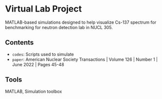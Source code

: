 # Virtual Lab Project

MATLAB-based simulations designed to help visualize Cs-137 spectrum for benchmarking for neutron detection lab in NUCL 305.

## Contents
- `codes`: Scripts used to simulate
- `paper`: American Nuclear Society Transactions | Volume 126 | Number 1 | June 2022 | Pages 45-48

## Tools
MATLAB, Simulation toolbox

